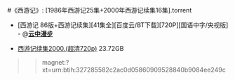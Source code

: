#《西游记》: [1986年西游记25集+2000年西游记续集16集].torrent

- [西游记 86版+西游记续集][41集全][百度云/BT下载][720P][国语中字/央视版] - @[**云中漫步**](https://www.yunzmb.com/thread-483-1-1.html)

- [西游记续集2000.(超清720p)](https://a.btlm.site/info/327285582c2ac0d05860909528840b9084ee249c.html) 23.72GB
>> magnet:?xt=urn:btih:327285582c2ac0d05860909528840b9084ee249c
